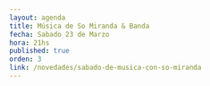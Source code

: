 ```yaml
---
layout: agenda
title: Música de So Miranda & Banda
fecha: Sabado 23 de Marzo
hora: 21hs
published: true
orden: 3
link: /novedades/sabado-de-musica-con-so-miranda
---
```

